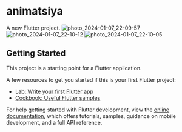 # animatsiya

A new Flutter project.
![photo_2024-01-07_22-09-57](https://github.com/shaxbozjon-dev/crud/assets/127027778/818933c3-84d6-4e7c-83f2-ed93aaa93b52)
![photo_2024-01-07_22-10-12](https://github.com/shaxbozjon-dev/crud/assets/127027778/4a8ec9c4-ffdc-480e-b3c5-6f1ef54abd86)
![photo_2024-01-07_22-10-05](https://github.com/shaxbozjon-dev/crud/assets/127027778/8bb31aac-d55c-485b-adfd-23bfd99dcee3)

## Getting Started

This project is a starting point for a Flutter application.

A few resources to get you started if this is your first Flutter project:

- [Lab: Write your first Flutter app](https://docs.flutter.dev/get-started/codelab)
- [Cookbook: Useful Flutter samples](https://docs.flutter.dev/cookbook)

For help getting started with Flutter development, view the
[online documentation](https://docs.flutter.dev/), which offers tutorials,
samples, guidance on mobile development, and a full API reference.
